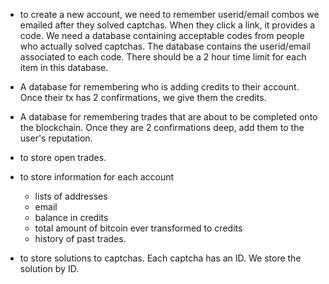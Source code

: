 * to create a new account, we need to remember userid/email combos we emailed after they solved captchas. When they click a link, it provides a code. We need a database containing acceptable codes from people who actually solved captchas. The database contains the userid/email associated to each code. There should be a 2 hour time limit for each item in this database.

* A database for remembering who is adding credits to their account. Once their tx has 2 confirmations, we give them the credits.

* A database for remembering trades that are about to be completed onto the blockchain. Once they are 2 confirmations deep, add them to the user's reputation.

* to store open trades.

* to store information for each account
  * lists of addresses
  * email
  * balance in credits
  * total amount of bitcoin ever transformed to credits
  * history of past trades.

* to store solutions to captchas. Each captcha has an ID. We store the solution by ID.